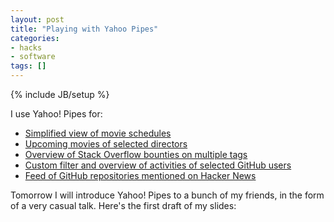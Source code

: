 ```yaml
---
layout: post
title: "Playing with Yahoo Pipes"
categories:
- hacks
- software
tags: []
---
```

{% include JB/setup %}

I use Yahoo! Pipes for:

- [Simplified view of movie schedules][1]
- [Upcoming movies of selected directors][2]
- [Overview of Stack Overflow bounties on multiple tags][3]
- [Custom filter and overview of activities of selected GitHub users][4]
- [Feed of GitHub repositories mentioned on Hacker News][5]

Tomorrow I will introduce Yahoo! Pipes to a bunch of my friends,
in the form of a very casual talk.
Here's the first draft of my slides:

<div class="col-lg-9">
<script async class="speakerdeck-embed" data-id="e0a23d20b7990131988b16de6c2ebfa3" data-ratio="1.33333333333333" src="//speakerdeck.com/assets/embed.js"></script>
</div>

[1]: http://pipes.yahoo.com/pipes/pipe.info?_id=0e6d090144a40a31536f0423f464e103
[2]: http://pipes.yahoo.com/pipes/pipe.info?_id=757200971ae3d827911781f5cde44cbf
[3]: http://pipes.yahoo.com/pipes/pipe.info?_id=592a4e5d080eec00963c9e3b48ca5742
[4]: http://pipes.yahoo.com/pipes/pipe.info?_id=ab45add6138a33bf0442e46af40e39e8
[5]: https://news.ycombinator.com/rss

